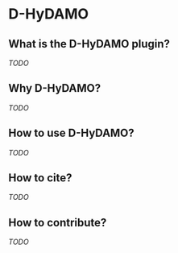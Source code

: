 # D-HyDAMO

## What is the D-HyDAMO plugin?
_TODO_

## Why D-HyDAMO?
_TODO_

## How to use D-HyDAMO?
_TODO_

## How to cite?
_TODO_

## How to contribute?
_TODO_
